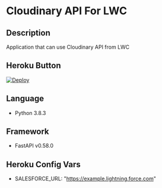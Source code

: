 # Cloudinary API For LWC

## Description
Application that can use Cloudinary API from LWC

## Heroku Button
[![Deploy](https://www.herokucdn.com/deploy/button.png)](https://heroku.com/deploy)

## Language
- Python 3.8.3

## Framework
- FastAPI v0.58.0

## Heroku Config Vars
- SALESFORCE_URL: "https://example.lightning.force.com"
